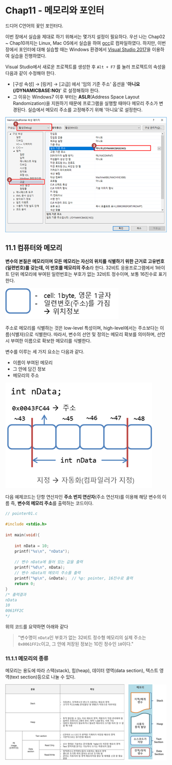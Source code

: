 # Chap11 - 메모리와 포인터

드디어 C언어의 꽃인 포인터다. 

이번 장에서 실습을 제대로 하기 위해서는 몇가지 설정이 필요하다. 우선 나는 Chap02 ~ Chap10까지는 Linux, Mac OS에서 실습을 하여 [gcc](https://gcc.gnu.org/)로 컴파일하였다. 하지만, 이번 장에서 포인터에 대해 실습할 때는 Windows 환경에서 [Visual Studio 2017](https://www.visualstudio.com/ko/downloads/)을 이용하여 실습을 진행하였다. 

Visual Studio에서 새로운 프로젝트를 생성한 후 `Alt + F7` 를 눌러 프로젝트의 속성을 다음과 같이 수정해야 한다.

- [구성 속성] → [링커] → [고급] 에서 '임의 기준 주소' 옵션을 '**아니요(/DYNAMICBASE:NO)**' 로 설정해줘야 한다.
- 그 이유는 Windows7 이후 부터는 **ASLR**(Address Space Layout Randomization)을 지원하기 때문에 프로그램을 실행할 때마다 메모리 주소가 변경된다. 실습에서 메모리 주소를 고정해주기 위해 '아니요'로 설정한다.

![](./images/setting.png)





## 11.1 컴퓨터와 메모리

**변수의 본질은 메모리이며 모든 메모리는 자신의 위치를 식별하기 위한 근거로 고유번호(일련번호)를 갖는데, 이 번호를 메모리의 주소**라 한다. 32비트 응용프로그램에서 1바이트 단위 메모리에 부여된 일련번호는 부호가 없는 32비트 정수이며, 보통 16진수로 표기한다.

![](./images/cell.png)



주소로 메모리를 식별하는 것은 low-level 특성이며, high-level에서는 주소보다는 이름(식별자)으로 식별한다. 따라서, 변수의 선언 및 정의는 메모리 확보를 의미하며, 선언 시 부여한 이름으로 확보한 메모리를 식별한다.

변수를 이루는 세 가지 요소는 다음과 같다. 

- 이름이 부여된 메모리
- 그 안에 담긴 정보
- 메모리의 주소

![](./images/memory.png)



다음 예제코드는 단항 연산자인 **주소 번지 연산자**(주소 연산자)를 이용해 해당 변수의 이름 즉, **변수의 메모리 주소**를 출력하는 코드이다.

```c
// pointer01.c

#include <stdio.h>

int main(void){
    
    int nData = 10;
    printf("%s\n", "nData");

    // 변수 nData에 들어 있는 값을 출력
    printf("%d\n", nData);
    // 변수 nData의 메모리 주소를 출력
    printf("%p\n", &nData);  // %p: pointer, 16진수로 출력
    return 0;
}
/* 출력결과
nData
10
0061FF2C
*/
```



위의 코드를 요약하면 아래와 같다

> "변수명이 `nData`인 부호가 없는 32비트 정수형 메모리의 실제 주소는 `0x0061FF2c`이고, 그 안에 저장된 정보는 10진 정수인 `10`이다."



### 11.1.1 메모리의 종류

메모리는 용도에 따라 스택(stack), 힙(heap), 데이터 영역(data section), 텍스트 영역(text section)등으로 나눌 수 있다.

![](./images/memory_structure.png)

